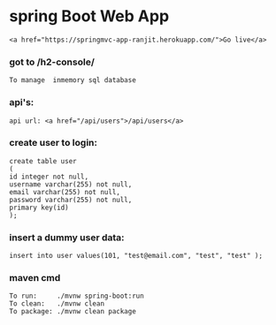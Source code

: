 # spring Boot Web App 
	<a href="https://springmvc-app-ranjit.herokuapp.com/">Go live</a>

### got to /h2-console/

	To manage  inmemory sql database

### api's:
	api url: <a href="/api/users">/api/users</a>

### create user to login:

	create table user
	(
	id integer not null,
	username varchar(255) not null,
	email varchar(255) not null,
	password varchar(255) not null,
	primary key(id)
	);

###	insert a dummy user data:

	insert into user values(101, "test@email.com", "test", "test" );

###	maven cmd
	To run:     ./mvnw spring-boot:run
	To clean:   ./mvnw clean
	To package: ./mvnw clean package
